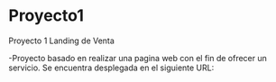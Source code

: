 # Proyecto1
Proyecto 1 Landing de Venta

-Proyecto basado en realizar una pagina web con el fin de ofrecer un servicio. Se encuentra desplegada en el siguiente URL:

